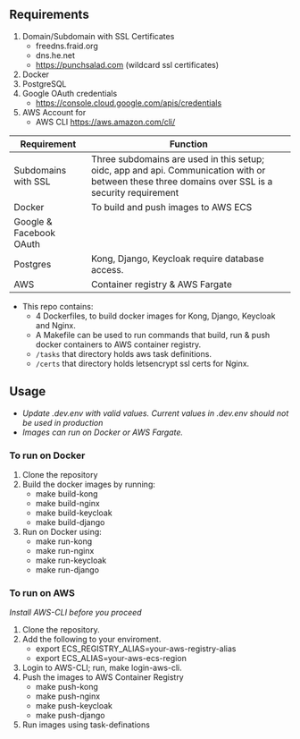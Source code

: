 ## Requirements
 1. Domain/Subdomain with SSL Certificates
     - freedns.fraid.org 
     - dns.he.net
     - https://punchsalad.com (wildcard ssl certificates)
 2. Docker
 3. PostgreSQL
 4. Google OAuth credentials
	 - https://console.cloud.google.com/apis/credentials
 5. AWS Account for
     - AWS CLI https://aws.amazon.com/cli/

|  Requirement| Function |
|--|--|
| Subdomains with SSL | Three subdomains are used in this setup; oidc, app and api. Communication with or between these three domains over SSL is a security requirement |
|Docker|To build and push images to AWS ECS|
|Google & Facebook OAuth||
|Postgres|Kong, Django, Keycloak require database access.|
|AWS|Container registry & AWS Fargate|

- This repo contains:
	- 4 Dockerfiles, to build docker images for Kong, Django, Keycloak and Nginx.
	- A Makefile can be used to run commands that build, run & push docker containers to AWS container registry.
	- `/tasks` that directory holds aws task definitions.
	- `/certs` that directory holds letsencrypt ssl certs for Nginx.

## Usage
- *Update .dev.env with valid values. Current values in .dev.env should not be used in production*
- *Images can run on Docker or AWS Fargate.*

### To run on Docker
1. Clone the repository
2. Build the docker images by running:
	- make build-kong
	- make build-nginx
	- make build-keycloak
	- make build-django
3. Run on Docker using:
	- make run-kong
	- make run-nginx
	- make run-keycloak
	- make run-django

### To run on AWS
*Install AWS-CLI before you proceed*
1. Clone the repository.
2. Add the following to your enviroment.
	- export ECS_REGISTRY_ALIAS=your-aws-registry-alias
	- export ECS_ALIAS=your-aws-ecs-region
3. Login to AWS-CLI; run, make login-aws-cli.
4. Push the images to AWS Container Registry
	- make push-kong
	- make push-nginx
	- make push-keycloak
	- make push-django
5. Run images using task-definations
